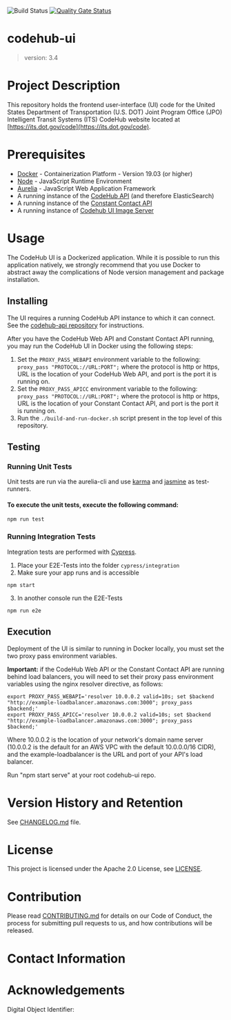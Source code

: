 ![Build Status](https://codebuild.us-east-1.amazonaws.com/badges?uuid=eyJlbmNyeXB0ZWREYXRhIjoieE1PRzV1dmZyOTB5MVBIYzlGYUFKcitLUVpPVEtNd2Z3WDdraEUxYXMwQkV5SytJbk1MSitxenlqTFN1N3hqOVJ3bXRZVkFrS2paTXNnQVNkQWFVRmQwPSIsIml2UGFyYW1ldGVyU3BlYyI6Ik0ySy85bzR3OVU2eEMwUnUiLCJtYXRlcmlhbFNldFNlcmlhbCI6MX0%3D&branch=master) [![Quality Gate Status](https://sonarcloud.io/api/project_badges/measure?project=usdot-jpo-codehub_codehub-ui&metric=alert_status)](https://sonarcloud.io/dashboard?id=usdot-jpo-codehub_codehub-ui)

# codehub-ui
> version: 3.4

# Project Description
This repository holds the frontend user-interface (UI) code for the United States Department of Transportation (U.S. DOT) Joint Program Office (JPO) Intelligent Transit Systems (ITS) CodeHub website located at [https://its.dot.gov/code](https://its.dot.gov/code).

# Prerequisites

- [Docker](https://www.docker.com/) - Containerization Platform - Version 19.03 (or higher)
- [Node](https://nodejs.org/en/) - JavaScript Runtime Environment
- [Aurelia](https://aurelia.io/) - JavaScript Web Application Framework
- A running instance of the [CodeHub API](https://github.com/usdot-jpo-codehub/codehub-api) (and therefore ElasticSearch)
- A running instance of the [Constant Contact API](https://github.com/usdot-jpo-codehub/cdh-apicc)
- A running instance of [Codehub UI Image Server](https://github.com/usdot-jpo-codehub/codehub-ui-image-server)

# Usage
The CodeHub UI is a Dockerized application. While it is possible to run this application natively, we strongly recommend that you use Docker to abstract away the complications of Node version management and package installation.

## Installing

The UI requires a running CodeHub API instance to which it can connect. See the [codehub-api repository](https://github.com/usdot-jpo-codehub/codehub-api) for instructions.

After you have the CodeHub Web API and Constant Contact API running, you may run the CodeHub UI in Docker using the following steps:

1. Set the `PROXY_PASS_WEBAPI` environment variable to the following: `proxy_pass "PROTOCOL://URL:PORT";` where the protocol is http or https, URL is the location of your CodeHub Web API, and port is the port it is running on.
2. Set the `PROXY_PASS_APICC` environment variable to the following: `proxy_pass "PROTOCOL://URL:PORT";` where the protocol is http or https, URL is the location of your Constant Contact API, and port is the port it is running on.
2. Run the `./build-and-run-docker.sh` script present in the top level of this repository.

## Testing
### Running Unit Tests

Unit tests are run via the aurelia-cli and use [karma](https://karma-runner.github.io) and [jasmine](https://jasmine.github.io/) as test-runners.

#### To execute the unit tests, execute the following command:

```shell
npm run test
```

### Running Integration Tests

Integration tests are performed with [Cypress](https://www.cypress.io/).

1. Place your E2E-Tests into the folder ```cypress/integration```
2. Make sure your app runs and is accessible

  ```shell
  npm start
  ```

3. In another console run the E2E-Tests

  ```shell
  npm run e2e
  ```

## Execution
Deployment of the UI is similar to running in Docker locally, you must set the two proxy pass environment variables.

**Important:** if the CodeHub Web API or the Constant Contact API are running behind load balancers, you will need to set their proxy pass environment variables using the nginx resolver directive, as follows:

```shell
export PROXY_PASS_WEBAPI='resolver 10.0.0.2 valid=10s; set $backend "http://example-loadbalancer.amazonaws.com:3000"; proxy_pass $backend;'
export PROXY_PASS_APICC='resolver 10.0.0.2 valid=10s; set $backend "http://example-loadbalancer.amazonaws.com:3000"; proxy_pass $backend;'
```

Where 10.0.0.2 is the location of your network's domain name server (10.0.0.2 is the default for an AWS VPC with the default 10.0.0.0/16 CIDR), and the example-loadbalancer is the URL and port of your API's load balancer.

Run "npm start serve" at your root codehub-ui repo.

# Version History and Retention
See [CHANGELOG.md](CHANGELOG.md) file.

# License
This project is licensed under the Apache 2.0 License, see [LICENSE](LICENSE).

# Contribution
Please read [CONTRIBUTING.md](https://github.com/usdot-jpo-codehub/codehub-readme-template/blob/master/Contributing.MD) for details on our Code of Conduct, the process for submitting pull requests to us, and how contributions will be released.

# Contact Information


# Acknowledgements
Digital Object Identifier: 
